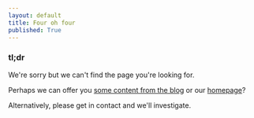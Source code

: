 ```yaml
---
layout: default 
title: Four oh four
published: True
---
```


### tl;dr

We're sorry but we can't find the page you're looking for.

Perhaps we can offer you [some content from the blog](/blog/) or our [homepage](/)?

Alternatively, please get in contact and we'll investigate.

